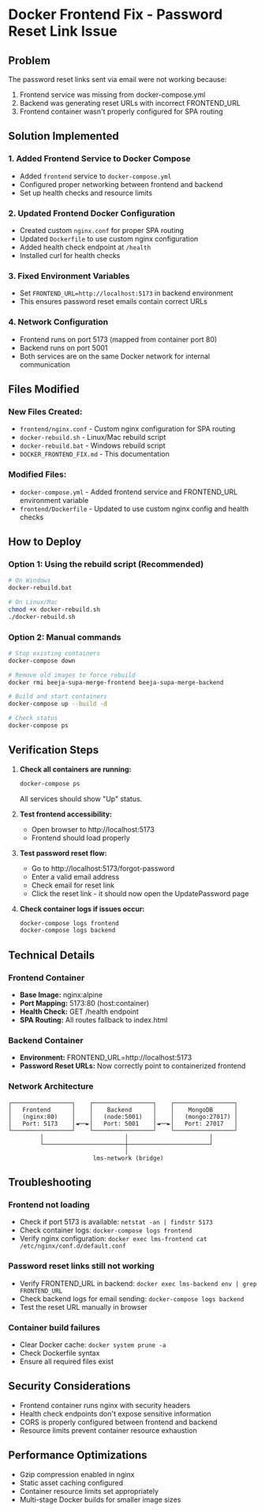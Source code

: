 # Docker Frontend Fix - Password Reset Link Issue

## Problem
The password reset links sent via email were not working because:
1. Frontend service was missing from docker-compose.yml
2. Backend was generating reset URLs with incorrect FRONTEND_URL
3. Frontend container wasn't properly configured for SPA routing

## Solution Implemented

### 1. Added Frontend Service to Docker Compose
- Added `frontend` service to `docker-compose.yml`
- Configured proper networking between frontend and backend
- Set up health checks and resource limits

### 2. Updated Frontend Docker Configuration
- Created custom `nginx.conf` for proper SPA routing
- Updated `Dockerfile` to use custom nginx configuration
- Added health check endpoint at `/health`
- Installed curl for health checks

### 3. Fixed Environment Variables
- Set `FRONTEND_URL=http://localhost:5173` in backend environment
- This ensures password reset emails contain correct URLs

### 4. Network Configuration
- Frontend runs on port 5173 (mapped from container port 80)
- Backend runs on port 5001
- Both services are on the same Docker network for internal communication

## Files Modified

### New Files Created:
- `frontend/nginx.conf` - Custom nginx configuration for SPA routing
- `docker-rebuild.sh` - Linux/Mac rebuild script
- `docker-rebuild.bat` - Windows rebuild script
- `DOCKER_FRONTEND_FIX.md` - This documentation

### Modified Files:
- `docker-compose.yml` - Added frontend service and FRONTEND_URL environment variable
- `frontend/Dockerfile` - Updated to use custom nginx config and health checks

## How to Deploy

### Option 1: Using the rebuild script (Recommended)
```bash
# On Windows
docker-rebuild.bat

# On Linux/Mac
chmod +x docker-rebuild.sh
./docker-rebuild.sh
```

### Option 2: Manual commands
```bash
# Stop existing containers
docker-compose down

# Remove old images to force rebuild
docker rmi beeja-supa-merge-frontend beeja-supa-merge-backend

# Build and start containers
docker-compose up --build -d

# Check status
docker-compose ps
```

## Verification Steps

1. **Check all containers are running:**
   ```bash
   docker-compose ps
   ```
   All services should show "Up" status.

2. **Test frontend accessibility:**
   - Open browser to http://localhost:5173
   - Frontend should load properly

3. **Test password reset flow:**
   - Go to http://localhost:5173/forgot-password
   - Enter a valid email address
   - Check email for reset link
   - Click the reset link - it should now open the UpdatePassword page

4. **Check container logs if issues occur:**
   ```bash
   docker-compose logs frontend
   docker-compose logs backend
   ```

## Technical Details

### Frontend Container
- **Base Image:** nginx:alpine
- **Port Mapping:** 5173:80 (host:container)
- **Health Check:** GET /health endpoint
- **SPA Routing:** All routes fallback to index.html

### Backend Container
- **Environment:** FRONTEND_URL=http://localhost:5173
- **Password Reset URLs:** Now correctly point to containerized frontend

### Network Architecture
```
┌─────────────────┐    ┌─────────────────┐    ┌─────────────────┐
│   Frontend      │    │    Backend      │    │    MongoDB      │
│   (nginx:80)    │    │   (node:5001)   │    │   (mongo:27017) │
│   Port: 5173    │◄──►│   Port: 5001    │◄──►│   Port: 27017   │
└─────────────────┘    └─────────────────┘    └─────────────────┘
         │                       │                       │
         └───────────────────────┼───────────────────────┘
                                 │
                        lms-network (bridge)
```

## Troubleshooting

### Frontend not loading
- Check if port 5173 is available: `netstat -an | findstr 5173`
- Check container logs: `docker-compose logs frontend`
- Verify nginx configuration: `docker exec lms-frontend cat /etc/nginx/conf.d/default.conf`

### Password reset links still not working
- Verify FRONTEND_URL in backend: `docker exec lms-backend env | grep FRONTEND_URL`
- Check backend logs for email sending: `docker-compose logs backend`
- Test the reset URL manually in browser

### Container build failures
- Clear Docker cache: `docker system prune -a`
- Check Dockerfile syntax
- Ensure all required files exist

## Security Considerations

- Frontend container runs nginx with security headers
- Health check endpoints don't expose sensitive information
- CORS is properly configured between frontend and backend
- Resource limits prevent container resource exhaustion

## Performance Optimizations

- Gzip compression enabled in nginx
- Static asset caching configured
- Container resource limits set appropriately
- Multi-stage Docker builds for smaller image sizes
